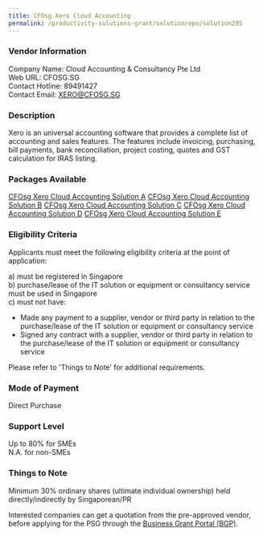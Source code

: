 ```yaml
---
title: CFOsg Xero Cloud Accounting
permalink: /productivity-solutions-grant/solutionrepo/solution295
---
```


### Vendor Information
Company Name: Cloud Accounting & Consultancy Pte Ltd<br>Web URL: CFOSG.SG<br>Contact Hotline: 89491427<br>Contact Email: XERO@CFOSG.SG

### Description

Xero is an universal accounting software that provides a complete list of accounting and sales features. The features include invoicing, purchasing, bill payments, bank reconciliation, project costing, quotes and GST calculation for IRAS listing.

### Packages Available

<a href='https://www.gobusiness.gov.sg/images/psg/Desensitised_CloudAccounting_Annex_3_Part_1.pdf' target='_blank'>CFOsg Xero Cloud Accounting Solution A</a>
<a href='https://www.gobusiness.gov.sg/images/psg/Desensitised_CloudAccounting_Annex_3_Part_2.pdf' target='_blank'>CFOsg Xero Cloud Accounting Solution B</a>
<a href='https://www.gobusiness.gov.sg/images/psg/Desensitised_CloudAccounting_Annex_3_Part_3.pdf' target='_blank'>CFOsg Xero Cloud Accounting Solution C</a>
<a href='https://www.gobusiness.gov.sg/images/psg/Desensitised_CloudAccounting_Annex_3_Part_4.pdf' target='_blank'>CFOsg Xero Cloud Accounting Solution D</a>
<a href='https://www.gobusiness.gov.sg/images/psg/Desensitised_CloudAccounting_Annex_3_CR_wef_30_July_2020_Part_5.pdf' target='_blank'>CFOsg Xero Cloud Accounting Solution E</a>

### Eligibility Criteria

Applicants must meet the following eligibility criteria at the point of application:

a) must be registered in Singapore <br>
b) purchase/lease of the IT solution or equipment or consultancy service must be used in Singapore <br>
c) must not have:
- Made any payment to a supplier, vendor or third party in relation to the purchase/lease of the IT solution or equipment or consultancy service
- Signed any contract with a supplier, vendor or third party in relation to the purchase/lease of the IT solution or equipment or consultancy service

Please refer to 'Things to Note' for additional requirements.

### Mode of Payment
Direct Purchase

### Support Level
Up to 80% for SMEs <br>
N.A. for non-SMEs

### Things to Note
Minimum 30% ordinary shares (ultimate individual ownership) held directly/indirectly by Singaporean/PR

Interested companies can get a quotation from the pre-approved vendor, before applying for the PSG through the <a target='_blank' href='https://www.businessgrants.gov.sg/'>Business Grant Portal (BGP)</a>.
